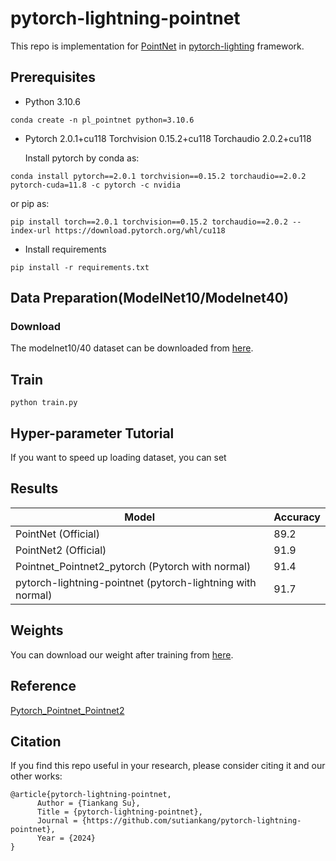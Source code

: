 # pytorch-lightning-pointnet
This repo is implementation for [PointNet](https://openaccess.thecvf.com/content_cvpr_2017/papers/Qi_PointNet_Deep_Learning_CVPR_2017_paper.pdf) in [pytorch-lighting](https://github.com/Lightning-AI/pytorch-lightning) framework.

## Prerequisites
- Python 3.10.6
```
conda create -n pl_pointnet python=3.10.6
```
- Pytorch 2.0.1+cu118 Torchvision 0.15.2+cu118 Torchaudio 2.0.2+cu118
  
  Install pytorch by conda as:
  
```
conda install pytorch==2.0.1 torchvision==0.15.2 torchaudio==2.0.2 pytorch-cuda=11.8 -c pytorch -c nvidia 
```
  
  or pip as:
  
```
pip install torch==2.0.1 torchvision==0.15.2 torchaudio==2.0.2 --index-url https://download.pytorch.org/whl/cu118
```
- Install requirements
```
pip install -r requirements.txt
```

## Data Preparation(ModelNet10/Modelnet40)
### Download
The modelnet10/40 dataset can be downloaded from [here](https://github.com/yanx27/Pointnet_Pointnet2_pytorch?tab=readme-ov-file).

## Train
```
python train.py
```

## Hyper-parameter Tutorial
If you want to speed up loading dataset, you can set 

## Results
| Model | Accuracy |
|--|--|
| PointNet (Official) |  89.2 |
| PointNet2 (Official) | 91.9 |
| Pointnet_Pointnet2_pytorch (Pytorch with normal) |  91.4 |
| pytorch-lightning-pointnet (pytorch-lightning with normal) |  91.7 |

## Weights
You can download our weight after training from [here](https://drive.google.com/drive/folders/14iv_pvSM9Og0rVIoIdCT-_nbuNAXot5f?usp=sharing).

## Reference
[Pytorch_Pointnet_Pointnet2](https://github.com/yanx27/Pointnet_Pointnet2_pytorch)

## Citation
If you find this repo useful in your research, please consider citing it and our other works:
```
@article{pytorch-lightning-pointnet,
      Author = {Tiankang Su},
      Title = {pytorch-lightning-pointnet},
      Journal = {https://github.com/sutiankang/pytorch-lightning-pointnet},
      Year = {2024}
}
```
